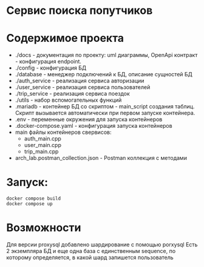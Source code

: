 # Сервис поиска попутчиков

# Содержимое проекта
- ./docs - документация по проекту: uml диаграммы, OpenApi контракт - конфигурация endpoint.
- ./config - конфигурация БД
- ./database - менеджер подключений к БД, описание сущностей БД
- ./auth_service - реализация сервиса авторизации
- ./user_service - реализация сервиса пользователей
- ./trip_service - реализация сервиса поездок
- ./utils - набор вспомогательных функций
- .mariadb - контейнер БД со скриптом - main_script создания таблиц. Скрипт вызывается автоматически при первом запуске контейнера.
- .env - переменные окружения для запуска контейнеров
- .docker-compose.yaml - конфигурация запуска контейнеров
- main файлы контейнеров свервисов:
  - auth_main.cpp
  - user_main.cpp 
  - trip_main.cpp
- arch_lab.postman_collection.json - Postman коллекция с методами

# Запуск:
```
docker compose build
docker compose up
```

# Возможности
Для версии proxysql добавлено шардирование с помощью porxysql
Есть 2 экземпляра БД и еще одна база с единственным sequence, по которому определяется, в какой шард запишется пользователь
